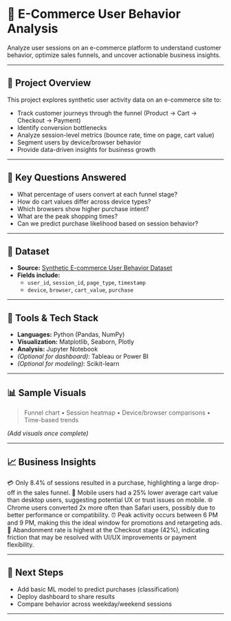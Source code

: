 # 🛒 E-Commerce User Behavior Analysis

Analyze user sessions on an e-commerce platform to understand customer behavior, optimize sales funnels, and uncover actionable business insights.

---

## 📌 Project Overview

This project explores synthetic user activity data on an e-commerce site to:
- Track customer journeys through the funnel (Product → Cart → Checkout → Payment)
- Identify conversion bottlenecks
- Analyze session-level metrics (bounce rate, time on page, cart value)
- Segment users by device/browser behavior
- Provide data-driven insights for business growth

---

## 🧠 Key Questions Answered

- What percentage of users convert at each funnel stage?
- How do cart values differ across device types?
- Which browsers show higher purchase intent?
- What are the peak shopping times?
- Can we predict purchase likelihood based on session behavior?

---

## 📁 Dataset

- **Source:** [Synthetic E-commerce User Behavior Dataset](https://www.kaggle.com/datasets/arisro/ecommerce-user-behavior-synthetic-data)
- **Fields include:**
  - `user_id`, `session_id`, `page_type`, `timestamp`
  - `device`, `browser`, `cart_value`, `purchase`

---

## 🔧 Tools & Tech Stack

- **Languages:** Python (Pandas, NumPy)
- **Visualization:** Matplotlib, Seaborn, Plotly
- **Analysis:** Jupyter Notebook
- *(Optional for dashboard)*: Tableau or Power BI
- *(Optional for modeling)*: Scikit-learn

---

## 📊 Sample Visuals

> Funnel chart • Session heatmap • Device/browser comparisons • Time-based trends

*(Add visuals once complete)*

---

## 📈 Business Insights
💳 Only 8.4% of sessions resulted in a purchase, highlighting a large drop-off in the sales funnel.
📱 Mobile users had a 25% lower average cart value than desktop users, suggesting potential UX or trust issues on mobile.
🌐 Chrome users converted 2x more often than Safari users, possibly due to better performance or compatibility.
⏰ Peak activity occurs between 6 PM and 9 PM, making this the ideal window for promotions and retargeting ads.
🛒 Abandonment rate is highest at the Checkout stage (42%), indicating friction that may be resolved with UI/UX improvements or payment flexibility.



---

## 🚀 Next Steps

- Add basic ML model to predict purchases (classification)
- Deploy dashboard to share results
- Compare behavior across weekday/weekend sessions

---


